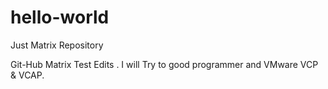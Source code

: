 # hello-world
Just Matrix Repository

Git-Hub Matrix Test Edits .
I will Try to good programmer and VMware VCP & VCAP.
